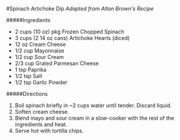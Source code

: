 #Spinach Artichoke Dip
_Adapted from Alton Brown's Recipe_

#####Ingredients
- 2 cups (10 oz) pkg Frozen Chopped Spinach
- 3 cups (2 14 oz cans) Artichoke Hearts (diced)
- 12 oz Cream Cheese
- 1/2 cup Mayonnaise
- 1/2 cup Sour Cream
- 2/3 cup Grated Parmesan Cheese
- 1 tsp Paprika
- 1/2 tsp Salt
- 1/2 tsp Garlic Powder

#####Directions
1. Boil spinach briefly in ~2 cups water until tender.  Discard liquid.
2. Soften cream cheese.
3. Blend mayo and sour cream in a slow-cooker with the rest of the ingredients and heat.
4. Serve hot with tortilla chips.
